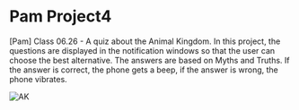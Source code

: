 # Pam Project4
[Pam] Class 06.26 - A quiz about the Animal Kingdom. In this project, the questions are displayed in the notification windows so that the user can choose the best alternative.
The answers are based on Myths and Truths. If the answer is correct, the phone gets a beep, if the answer is wrong, the phone vibrates.

![AK](https://user-images.githubusercontent.com/74061746/123523501-58ea7480-d69a-11eb-81df-82ba83b686db.jpg)
